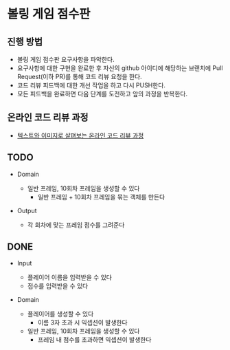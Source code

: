 # 볼링 게임 점수판

## 진행 방법

* 볼링 게임 점수판 요구사항을 파악한다.
* 요구사항에 대한 구현을 완료한 후 자신의 github 아이디에 해당하는 브랜치에 Pull Request(이하 PR)를 통해 코드 리뷰 요청을 한다.
* 코드 리뷰 피드백에 대한 개선 작업을 하고 다시 PUSH한다.
* 모든 피드백을 완료하면 다음 단계를 도전하고 앞의 과정을 반복한다.

## 온라인 코드 리뷰 과정

* [텍스트와 이미지로 살펴보는 온라인 코드 리뷰 과정](https://github.com/next-step/nextstep-docs/tree/master/codereview)

## TODO

* Domain
    * 일반 프레임, 10회차 프레임을 생성할 수 있다
        * 일반 프레임 + 10회차 프레임을 묶는 객체를 만든다

* Output
    * 각 회차에 맞는 프레임 점수를 그려준다

## DONE

* Input
    * 플레이어 이름을 입력받을 수 있다
    * 점수를 입력받을 수 있다

* Domain
    * 플레이어를 생성할 수 있다
        * 이름 3자 초과 시 익셉션이 발생한다
  * 일반 프레임, 10회차 프레임을 생성할 수 있다
      * 프레임 내 점수를 초과하면 익셉션이 발생한다